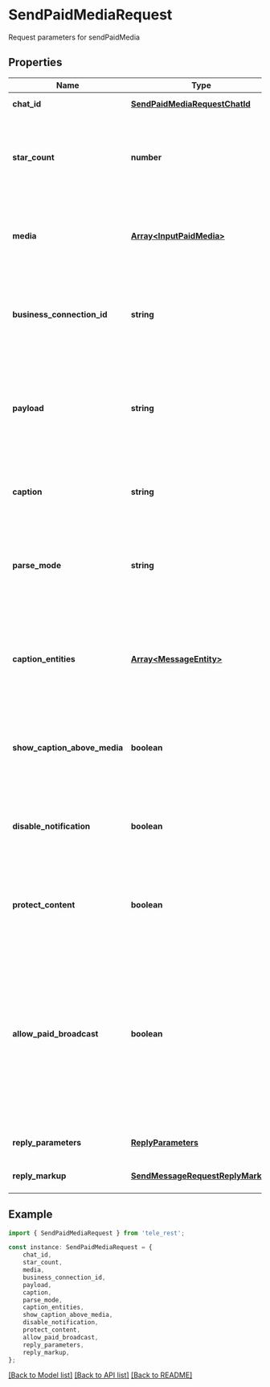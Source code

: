 # SendPaidMediaRequest

Request parameters for sendPaidMedia

## Properties

Name | Type | Description | Notes
------------ | ------------- | ------------- | -------------
**chat_id** | [**SendPaidMediaRequestChatId**](SendPaidMediaRequestChatId.md) |  | [default to undefined]
**star_count** | **number** | The number of Telegram Stars that must be paid to buy access to the media; 1-10000 | [default to undefined]
**media** | [**Array&lt;InputPaidMedia&gt;**](InputPaidMedia.md) | A JSON-serialized array describing the media to be sent; up to 10 items | [default to undefined]
**business_connection_id** | **string** | Unique identifier of the business connection on behalf of which the message will be sent | [optional] [default to undefined]
**payload** | **string** | Bot-defined paid media payload, 0-128 bytes. This will not be displayed to the user, use it for your internal processes. | [optional] [default to undefined]
**caption** | **string** | Media caption, 0-1024 characters after entities parsing | [optional] [default to undefined]
**parse_mode** | **string** | Mode for parsing entities in the media caption. See [formatting options](https://core.telegram.org/bots/api/#formatting-options) for more details. | [optional] [default to undefined]
**caption_entities** | [**Array&lt;MessageEntity&gt;**](MessageEntity.md) | A JSON-serialized list of special entities that appear in the caption, which can be specified instead of *parse\\_mode* | [optional] [default to undefined]
**show_caption_above_media** | **boolean** | Pass *True*, if the caption must be shown above the message media | [optional] [default to undefined]
**disable_notification** | **boolean** | Sends the message [silently](https://telegram.org/blog/channels-2-0#silent-messages). Users will receive a notification with no sound. | [optional] [default to undefined]
**protect_content** | **boolean** | Protects the contents of the sent message from forwarding and saving | [optional] [default to undefined]
**allow_paid_broadcast** | **boolean** | Pass *True* to allow up to 1000 messages per second, ignoring [broadcasting limits](https://core.telegram.org/bots/faq#how-can-i-message-all-of-my-bot-39s-subscribers-at-once) for a fee of 0.1 Telegram Stars per message. The relevant Stars will be withdrawn from the bot\&#39;s balance | [optional] [default to undefined]
**reply_parameters** | [**ReplyParameters**](ReplyParameters.md) |  | [optional] [default to undefined]
**reply_markup** | [**SendMessageRequestReplyMarkup**](SendMessageRequestReplyMarkup.md) |  | [optional] [default to undefined]

## Example

```typescript
import { SendPaidMediaRequest } from 'tele_rest';

const instance: SendPaidMediaRequest = {
    chat_id,
    star_count,
    media,
    business_connection_id,
    payload,
    caption,
    parse_mode,
    caption_entities,
    show_caption_above_media,
    disable_notification,
    protect_content,
    allow_paid_broadcast,
    reply_parameters,
    reply_markup,
};
```

[[Back to Model list]](../README.md#documentation-for-models) [[Back to API list]](../README.md#documentation-for-api-endpoints) [[Back to README]](../README.md)

